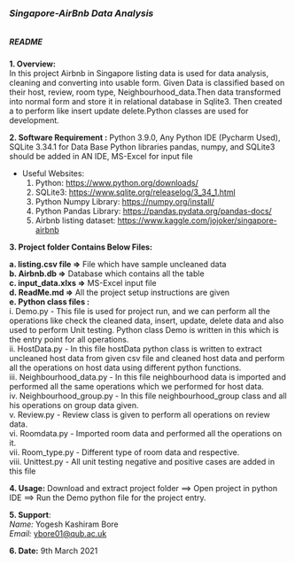 ### ___Singapore-AirBnb Data Analysis___
######
##### __README__ 
**1. Overview:**  
In this project Airbnb in Singapore listing data is used for data analysis, cleaning and converting into usable form.
Given Data is classified based on their host, review, room type, Neighbourhood_data.Then data transformed into normal form and store it in relational database in Sqlite3. 
Then created a  to perform like insert update delete.Python classes are used for development.

**2. Software Requirement :** Python 3.9.0, Any Python IDE (Pycharm Used), SQLite 3.34.1 for Data Base
Python libraries pandas, numpy, and SQLite3 should be added in AN IDE, MS-Excel for input file
   * Useful Websites:
     1. Python: https://www.python.org/downloads/
     2. SQLite3: https://www.sqlite.org/releaselog/3_34_1.html
     3. Python Numpy Library: https://numpy.org/install/
     4. Python Pandas Library: https://pandas.pydata.org/pandas-docs/
     5. Airbnb listing dataset: https://www.kaggle.com/jojoker/singapore-airbnb

**3. Project folder Contains Below Files:**

****a. listing.csv file =>**** File which have sample uncleaned data  
****b. Airbnb.db =>**** Database which contains all the table   
****c. input_data.xlxs =>**** MS-Excel input file  
****d. ReadMe.md =>**** All the project setup instructions are given  
****e. Python class files :****  
i. Demo.py - This file is used for project run, and we can perform all the operations like
				 check the cleaned data, insert, update, delete data and also used to perform
				 Unit testing. Python class Demo is written in this which is the entry point for all
				 operations.  
ii. HostData.py - In this file hostData python class is written to extract uncleaned host data from given csv file
                      and cleaned host data and perform all the operations on host data using different python functions.   
iii. Neighbourhood_data.py - In this file neighbourhood data is imported and performed all the same operations which we performed for 
								 host data.  
iv. Neighbourhood_group.py - In this file neighbourhood_group class and all his operations on group data given.  
v.  Review.py - Review class is given to perform all operations on review data.    
vi. Roomdata.py - Imported room data and performed all the operations on it.  
vii. Room_type.py - Different type of room data and respective.  
viii. Unittest.py - All unit testing negative and positive cases are added in this file

**4. Usage:**
  Download and extract project folder ==> Open project in python IDE ==> Run the Demo python file for the project entry.

**5. **Support****:  
    *Name:* Yogesh Kashiram Bore  
    *Email:* ybore01@qub.ac.uk  
  
**6. **Date:****
  9th March 2021